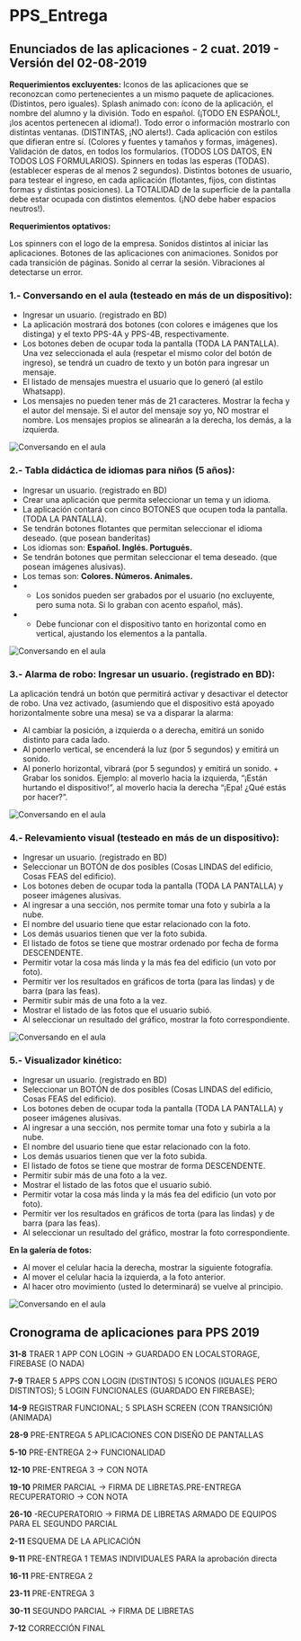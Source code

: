 # PPS_Entrega

## Enunciados de las aplicaciones - 2 cuat. 2019 - Versión del 02-08-2019 
**Requerimientos excluyentes:**
Iconos de las aplicaciones que se reconozcan como pertenecientes a un mismo paquete de aplicaciones. (Distintos, pero iguales). 
Splash animado con: ícono de la aplicación, el nombre del alumno y la división. 
Todo en español. (¡TODO EN ESPAÑOL!, ¡los acentos pertenecen al idioma!). 
Todo error o información mostrarlo con distintas ventanas. (DISTINTAS, ¡NO alerts!). 
Cada aplicación con estilos que difieran entre sí. (Colores y fuentes y tamaños y formas, imágenes). 
Validación de datos, en todos los formularios. (TODOS LOS DATOS, EN TODOS LOS FORMULARIOS). 
Spinners en todas las esperas (TODAS). (establecer esperas de al menos 2 segundos). 
Distintos botones de usuario, para testear el ingreso, en cada aplicación (flotantes, fijos, con distintas formas y distintas posiciones). 
La TOTALIDAD de la superficie de la pantalla debe estar ocupada con distintos elementos. (¡NO debe haber espacios neutros!). 

**Requerimientos optativos:**

Los spinners con el logo de la empresa.
Sonidos distintos al iniciar las aplicaciones. 
Botones de las aplicaciones con animaciones. 
Sonidos por cada transición de páginas. 
Sonido al cerrar la sesión. 
Vibraciones al detectarse un error. 

### 1.- Conversando en el aula (testeado en más de un dispositivo): 
* Ingresar un usuario. (registrado en BD) 
* La aplicación mostrará dos botones (con colores e imágenes que los distinga) y el texto PPS-4A y PPS-4B, respectivamente. 
* Los botones deben de ocupar toda la pantalla (TODA LA PANTALLA). Una vez seleccionada el aula (respetar el mismo color del botón de ingreso), se tendrá un cuadro de texto y un botón para ingresar un mensaje. 
* El listado de mensajes muestra el usuario que lo generó (al estilo Whatsapp). 
* Los mensajes no pueden tener más de 21 caracteres. Mostrar la fecha y el autor del mensaje. Si el autor del mensaje soy yo, NO mostrar el nombre. Los mensajes propios se alinearán a la derecha, los demás, a la izquierda. 

![Conversando en el aula](https://github.com/marianomadou/PPS_Entrega/blob/master/documentacion/print_alarma.jpg)

### 2.- Tabla didáctica de idiomas para niños (5 años): 
* Ingresar un usuario. (registrado en BD) 
* Crear una aplicación que permita seleccionar un tema y un idioma. 
* La aplicación contará con cinco BOTONES que ocupen toda la pantalla. (TODA LA PANTALLA). 
* Se tendrán botones flotantes que permitan seleccionar el idioma deseado. (que posean banderitas) 
* Los idiomas son: 
    **Español. Inglés. Portugués.** 
* Se tendrán botones que permitan seleccionar el tema deseado. (que posean imágenes alusivas). 
* Los temas son: 
    **Colores. Números. Animales.**
* + Los sonidos pueden ser grabados por el usuario (no excluyente, pero suma nota. Si lo graban con acento español, más). 
* + Debe funcionar con el dispositivo tanto en horizontal como en vertical, ajustando los  elementos a la pantalla. 

![Conversando en el aula](https://github.com/marianomadou/PPS_Entrega/blob/master/documentacion/print_didactica.jpg)

### 3.- Alarma de robo: Ingresar un usuario. (registrado en BD):
La aplicación tendrá un botón que permitirá activar y desactivar el detector de robo. Una vez activado, (asumiendo que el dispositivo está apoyado horizontalmente sobre una mesa) se va a disparar la alarma: 
* Al cambiar la posición, a izquierda o a derecha, emitirá un sonido distinto para cada lado. 
* Al ponerlo vertical, se encenderá la luz (por 5 segundos) y emitirá un sonido. 
* Al ponerlo horizontal, vibrará (por 5 segundos) y emitirá un sonido. + Grabar los sonidos. Ejemplo: al moverlo hacia la izquierda, “¡Están hurtando el dispositivo!”, al moverlo hacia la derecha “¡Epa! ¿Qué estás por hacer?”. 

![Conversando en el aula](https://github.com/marianomadou/PPS_Entrega/blob/master/documentacion/print_alarma.jpg)

### 4.- Relevamiento visual (testeado en más de un dispositivo): 
* Ingresar un usuario. (registrado en BD) 
* Seleccionar un BOTÓN de dos posibles (Cosas LINDAS del edificio, Cosas FEAS del edificio). 
* Los botones deben de ocupar toda la pantalla (TODA LA PANTALLA) y poseer imágenes alusivas. 
* Al ingresar a una sección, nos permite tomar una foto y subirla a la nube. 
* El nombre del usuario tiene que estar relacionado con la foto. 
* Los demás usuarios tienen que ver la foto subida. 
* El listado de fotos se tiene que mostrar ordenado por fecha de forma DESCENDENTE. 
* Permitir votar la cosa más linda y la más fea del edificio (un voto por foto). 
* Permitir ver los resultados en gráficos de torta (para las lindas) y de barra (para las feas). 
* Permitir subir más de una foto a la vez. 
* Mostrar el listado de las fotos que el usuario subió. 
* Al seleccionar un resultado del gráfico, mostrar la foto correspondiente. 

![Conversando en el aula](https://github.com/marianomadou/PPS_Entrega/blob/master/documentacion/print_visual.jpg)

### 5.- Visualizador kinético: 
* Ingresar un usuario. (registrado en BD) 
* Seleccionar un BOTÓN de dos posibles (Cosas LINDAS del edificio, Cosas FEAS del edificio). 
* Los botones deben de ocupar toda la pantalla (TODA LA PANTALLA) y poseer imágenes alusivas. 
* Al ingresar a una sección, nos permite tomar una foto y subirla a la nube. 
* El nombre del usuario tiene que estar relacionado con la foto. 
* Los demás usuarios tienen que ver la foto subida. 
* El listado de fotos se tiene que mostrar de forma DESCENDENTE. 
* Permitir subir más de una foto a la vez. 
* Mostrar el listado de las fotos que el usuario subió. 
* Permitir votar la cosa más linda y la más fea del edificio (un voto por foto). 
* Permitir ver los resultados en gráficos de torta (para las lindas) y de barra (para las feas). 
* Al seleccionar un resultado del gráfico, mostrar la foto correspondiente. 

**En la galería de fotos:**
* Al mover el celular hacia la derecha, mostrar la siguiente fotografía. 
* Al mover el celular hacia la izquierda, a la foto anterior. 
* Al hacer otro movimiento (usted lo determinará) se vuelve al principio. 

![Conversando en el aula](https://github.com/marianomadou/PPS_Entrega/blob/master/documentacion/print_kinectico.jpg)

## Cronograma de aplicaciones para PPS 2019
**31-8**
TRAER 1 APP CON LOGIN -> GUARDADO EN LOCALSTORAGE, FIREBASE (O NADA)

**7-9**
TRAER 5 APPS CON LOGIN (DISTINTOS)
5 ICONOS (IGUALES PERO DISTINTOS);
5 LOGIN FUNCIONALES (GUARDADO EN FIREBASE);

**14-9**
REGISTRAR FUNCIONAL; 5 SPLASH SCREEN (CON TRANSICIÓN)(ANIMADA)

**28-9**
PRE-ENTREGA 5 APLICACIONES CON DISEÑO DE PANTALLAS

**5-10**
PRE-ENTREGA 2-> FUNCIONALIDAD

**12-10**
PRE-ENTREGA 3 -> CON NOTA

**19-10**
PRIMER PARCIAL -> FIRMA DE LIBRETAS.PRE-ENTREGA RECUPERATORIO -> CON NOTA

**26-10**
-RECUPERATORIO -> FIRMA DE LIBRETAS ARMADO DE EQUIPOS PARA EL SEGUNDO PARCIAL

**2-11**
ESQUEMA DE LA APLICACIÓN

**9-11**
PRE-ENTREGA 1
TEMAS INDIVIDUALES PARA la aprobación directa

**16-11**
PRE-ENTREGA 2

**23-11**
PRE-ENTREGA 3

**30-11**
SEGUNDO PARCIAL -> FIRMA DE LIBRETAS

**7-12**
CORRECCIÓN FINAL
